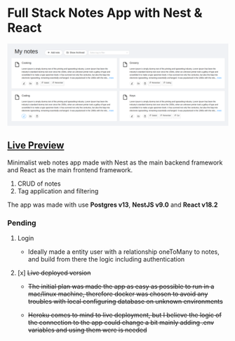 # Full Stack Notes App with Nest & React

![appImg](front/public/APP.png)

## [Live Preview](https://nest-note.herokuapp.com/)

Minimalist web notes app made with Nest as the main backend framework and React as the main frontend framework.

1. CRUD of notes
2. Tag application and filtering

The app was made with use __Postgres v13__, __NestJS v9.0__ and __React v18.2__

### Pending

1. Login

    - Ideally made a entity user with a relationship oneToMany to notes, and build from there the logic including authentication

2. [x] ~~Live deployed version~~

    - ~~The initial plan was made the app as easy as possible to run in a mac/linux machine, therefore docker was chosen to avoid any troubles with local configuring database on unknown environments~~

    - ~~Heroku comes to mind to live deployment, but I believe the logic of the connection to the app could change a bit mainly adding .env variables and using them were is needed~~
